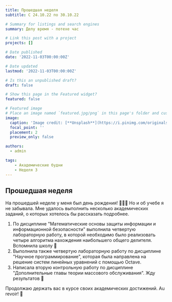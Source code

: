 ```yaml
---
title: Прошедшая неделя
subtitle: С 24.10.22 по 30.10.22

# Summary for listings and search engines
summary: Делу время - потехе час

# Link this post with a project
projects: []

# Date published
date: '2022-11-03T00:00:00Z'

# Date updated
lastmod: '2022-11-03T00:00:00Z'

# Is this an unpublished draft?
draft: false

# Show this page in the Featured widget?
featured: false

# Featured image
# Place an image named `featured.jpg/png` in this page's folder and customize its options here.
image:
  caption: 'Image credit: [**Unsplash**](https://i.pinimg.com/originals/c1/96/d7/c196d7282ce67d8b4b24133cda1a7ee7.jpg)'
  focal_point: ''
  placement: 2
  preview_only: false

authors:
  - admin

tags:
    - Академические будни
    - Неделя 3
---
```



## Прошедшая неделя

На прошедшей неделе у меня был день рождения! 🎉🎉🎉
Но и об учебе я не забывала. Мне удалось выполнить несколько академических заданий, о которых хотелось бы рассказать подробнее.
1. По дисциплине "Математические основы защиты информации и информационной безопасности" выполнила четвертую лабораторную работу, в которой необходимо было реализовать четыре алгоритма нахождения наибольшего общего делителя. Вспомнила школу 👶
2. Выполнила также четвертую лабораторную работу по дисциплине "Научное программирование", которая была направлена на решение систем линейных уравнений с помощью Octave.
3. Написала вторую контрольную работу по дисциплине "Дополнительные главы теории массового обслуживания". Жду результатов 🤞

Продолжаю держать вас в курсе своих академических достижений. Au revoir! 👋
